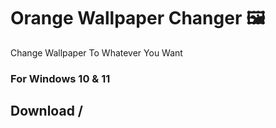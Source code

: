 # Orange Wallpaper Changer 🖼
Change Wallpaper To Whatever You Want 
### For Windows 10 & 11

## Download / 
